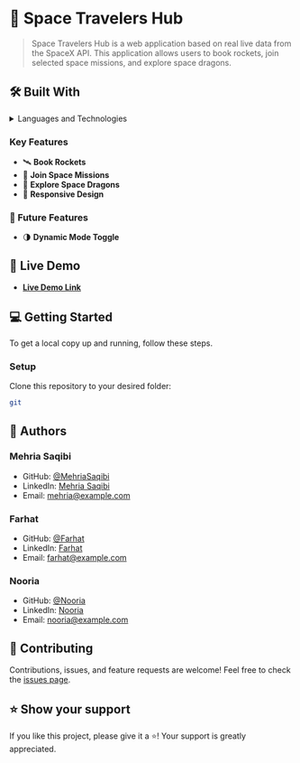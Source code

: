 <!-- PROJECT DESCRIPTION -->

# 🚀 Space Travelers Hub

> Space Travelers Hub is a web application based on real live data from the SpaceX API. This application allows users to book rockets, join selected space missions, and explore space dragons.

## 🛠 Built With <a name="built-with"></a>

<details>
  <summary>Languages and Technologies</summary>
  <ul>
    <li>React</li>
    <li>Redux</li>
    <li>React Bootstrap</li>
  </ul>
</details>

<!-- FEATURES -->

### Key Features <a name="key-features"></a>

- 🛰️ **Book Rockets**
- 🌌 **Join Space Missions**
- 🚀 **Explore Space Dragons**
- 📱 **Responsive Design**

<!-- FUTURE FEATURES -->

### 🌠 Future Features <a name="future-features"></a>

- 🌗 **Dynamic Mode Toggle**

<!-- LIVE DEMO -->

## 🚀 Live Demo <a name="live-demo"></a>

- [**Live Demo Link**](#)

<!-- GETTING STARTED -->

## 💻 Getting Started <a name="getting-started"></a>

To get a local copy up and running, follow these steps.

### Setup

Clone this repository to your desired folder:

```bash
git 

```

## 👥 Authors

### **Mehria Saqibi**

- GitHub: [@MehriaSaqibi](https://github.com/MehriaSaqibi)
- LinkedIn: [Mehria Saqibi](https://www.linkedin.com/in/mehria-saqibi/)
- Email: [mehria@example.com](mailto:mehria@example.com)

### **Farhat**

- GitHub: [@Farhat](https://github.com/Farhat)
- LinkedIn: [Farhat](https://www.linkedin.com/in/farhat/)
- Email: [farhat@example.com](mailto:farhat@example.com)

### **Nooria**

- GitHub: [@Nooria](https://github.com/Nooria)
- LinkedIn: [Nooria](https://www.linkedin.com/in/nooria/)
- Email: [nooria@example.com](mailto:nooria@example.com)

<!-- CONTRIBUTING -->

## 🤝 Contributing <a name="contributing"></a>

Contributions, issues, and feature requests are welcome! Feel free to check the [issues page](https://github.com/your-username/space-travelers-hub/issues).


<!-- SUPPORT -->

## ⭐️ Show your support <a name="support"></a>

If you like this project, please give it a ⭐️! Your support is greatly appreciated.